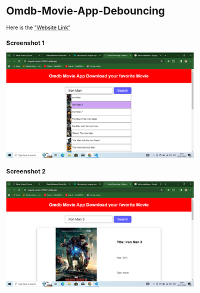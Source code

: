 # Omdb-Movie-App-Debouncing

Here is the ["Website Link"](https://singular-cactus-398407.netlify.app/)

### Screenshot 1
![Image not found](https://raw.githubusercontent.com/ParitoshBarman/Omdb-Movie-App-I/master/Screenshot%20(5).png)
### Screenshot 2
![Image not found](https://raw.githubusercontent.com/ParitoshBarman/Omdb-Movie-App-I/master/Screenshot%20(6).png)